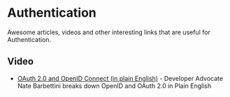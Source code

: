 
# Authentication

Awesome articles, videos and other interesting links that are useful for Authentication.


Video
--

- [OAuth 2.0 and OpenID Connect (in plain English)](https://www.youtube.com/watch?v=996OiexHze0) - Developer Advocate Nate Barbettini breaks down OpenID and OAuth 2.0 in Plain English



